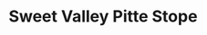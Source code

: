 ---
title: "Sweet Valley Pitte Stope"
url: /kelleys-island/sweet-valley-pitte-stope/
shop: Lebensmittel
---